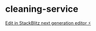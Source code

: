 # cleaning-service

[Edit in StackBlitz next generation editor ⚡️](https://stackblitz.com/~/github.com/Marudi/cleaning-service)